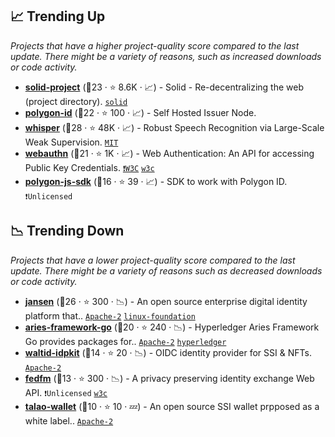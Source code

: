 ## 📈 Trending Up

_Projects that have a higher project-quality score compared to the last update. There might be a variety of reasons, such as increased downloads or code activity._

- <b><a href="https://github.com/solid/solid">solid-project</a></b> (🥇23 ·  ⭐ 8.6K · 📈) - Solid - Re-decentralizing the web (project directory). <a href="https://solidproject.org/"><code>solid</code></a>
- <b><a href="https://github.com/0xPolygonID/issuer-node">polygon-id</a></b> (🥈22 ·  ⭐ 100 · 📈) - Self Hosted Issuer Node.
- <b><a href="https://github.com/openai/whisper">whisper</a></b> (🥉28 ·  ⭐ 48K · 📈) - Robust Speech Recognition via Large-Scale Weak Supervision. <code><a href="http://bit.ly/34MBwT8">MIT</a></code>
- <b><a href="https://github.com/w3c/webauthn">webauthn</a></b> (🥇21 ·  ⭐ 1K · 📈) - Web Authentication: An API for accessing Public Key Credentials. <code><a href="https://tldrlegal.com/search?q=W3C">❗️W3C</a></code> <a href="https://www.w3.org/"><code>w3c</code></a>
- <b><a href="https://github.com/0xPolygonID/js-sdk">polygon-js-sdk</a></b> (🥉16 ·  ⭐ 39 · 📈) - SDK to work with Polygon ID. <code>❗Unlicensed</code>

## 📉 Trending Down

_Projects that have a lower project-quality score compared to the last update. There might be a variety of reasons such as decreased downloads or code activity._

- <b><a href="https://github.com/JanssenProject/jans">jansen</a></b> (🥉26 ·  ⭐ 300 · 📉) - An open source enterprise digital identity platform that.. <code><a href="http://bit.ly/3nYMfla">Apache-2</a></code> <a href="https://www.linuxfoundation.org/"><code>linux-foundation</code></a>
- <b><a href="https://github.com/hyperledger/aries-framework-go">aries-framework-go</a></b> (🥈20 ·  ⭐ 240 · 📉) - Hyperledger Aries Framework Go provides packages for.. <code><a href="http://bit.ly/3nYMfla">Apache-2</a></code> <a href="https://www.hyperledger.org/"><code>hyperledger</code></a>
- <b><a href="https://github.com/walt-id/waltid-idpkit">waltid-idpkit</a></b> (🥉14 ·  ⭐ 20 · 📉) - OIDC identity provider for SSI & NFTs. <code><a href="http://bit.ly/3nYMfla">Apache-2</a></code>
- <b><a href="https://github.com/fedidcg/FedCM">fedfm</a></b> (🥉13 ·  ⭐ 300 · 📉) - A privacy preserving identity exchange Web API. <code>❗Unlicensed</code> <a href="https://www.w3.org/"><code>w3c</code></a>
- <b><a href="https://github.com/TalaoDAO/talao-wallet">talao-wallet</a></b> (🥉10 ·  ⭐ 10 · 💤) - An open source SSI wallet prpposed as a white label.. <code><a href="http://bit.ly/3nYMfla">Apache-2</a></code>

